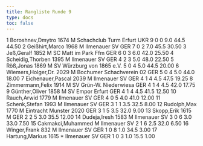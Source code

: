 ```yaml
---
title: Rangliste Runde 9
type: docs
toc: false
---
```



<rangliste>
1	Boroshnev,Dmytro		1674	M	Schachclub Turm Erfurt	UKR	9	0	0	9.0	44.5	44.50
2	Geißhirt,Marco		1968	M	Ilmenauer SV	GER	7	0	2	7.0	45.5	30.50
3	Jeß,Geralf		1852	M	SC Matt im Park Ffm	GER	6	0	3	6.0	42.0	25.50
4	Scheidig,Thorben		1395	M	Ilmenauer SV	GER	4	2	3	5.0	48.0	22.50
5	Röß,Jonas		1869	M	SV Würzburg von 1865 e.V.		5	0	4	5.0	44.5	20.00
6	Wiemers,Holger,Dr.		2029	M	Bochumer Schachverein 02	GER	5	0	4	5.0	44.0	18.00
7	Eichenauer,Pascal		2039	M	Ilmenauer SV	GER	4	1	4	4.5	47.5	19.25
8	Zimmermann,Felix		1914	M	SV Grün-W. Niederwiesa	GER	4	1	4	4.5	42.0	17.75
9	Günther,Oliver		1858	M	SV Empor Erfurt	GER	4	1	4	4.5	41.5	12.50
10	Rauch,Arwid		1779	M	Ilmenauer SV	GER	4	0	5	4.0	41.0	12.00
11	Schenk,Stefan		1993	M	Ilmenauer SV	GER	3	1	1	3.5	32.5	8.00
12	Rudolph,Max		1770	M	Eintracht Munster 2020	GER	3	1	5	3.5	32.0	9.00
13	Skopp,Erik		1615	M		GER	2	2	5	3.0	35.5	12.00
14	Dudeja,Iresh		1583	M	Ilmenauer SV		3	0	6	3.0	33.0	7.50
15	Cakmakci,Muhammed			M	Ilmenauer SV		2	1	6	2.5	32.0	6.50
16	Winger,Frank		832	M	Ilmenauer SV	GER	1	0	8	1.0	34.5	3.00
17	Hartung,Markus		1615	*	Ilmenauer SV	GER	1	0	3	1.0	15.5	1.00
</rangliste>